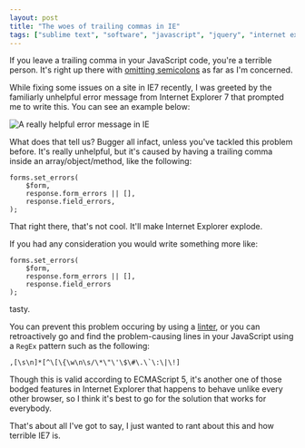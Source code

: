 ```yaml
---
layout: post
title: "The woes of trailing commas in IE"
tags: ["sublime text", "software", "javascript", "jquery", "internet explorer", "geekery"]
---
```

If you leave a trailing comma in your JavaScript code, you're a terrible person. It's right up there with [omitting semicolons](https://github.com/twitter/bootstrap/issues/3057) as far as I'm concerned.

While fixing some issues on a site in IE7 recently, I was greeted by the familiarly unhelpful error message from Internet Explorer 7 that prompted me to write this. You can see an example below:

![A really helpful error message in IE](http://uk.omg.li/L1VJ/by-default-2012-11-20-at-16.27.28.png)

What does that tell us? Bugger all infact, unless you've tackled this problem before. It's really unhelpful, but it's caused by having a trailing comma inside an array/object/method, like the following:

<pre><code data-language="javascript">forms.set_errors(
    $form,
    response.form_errors || [],
    response.field_errors,
);</code></pre>

That right there, that's not cool. It'll make Internet Explorer explode.

If you had any consideration you would write something more like:

<pre><code data-language="javascript">forms.set_errors(
    $form,
    response.form_errors || [],
    response.field_errors
);</code></pre>

tasty.

You can prevent this problem occuring by using a [linter](http://www.jslint.com/), or you can retroactively go and find the problem-causing lines in your JavaScript using a `RegEx` pattern such as the following:

<pre><code data-language="javascript">,[\s\n]*[^\[\{\w\n\s/\*\"\'\$\#\.\`\:\|\!]</code></pre>

Though this is valid according to ECMAScript 5, it's another one of those bodged features in Internet Explorer that happens to behave unlike every other browser, so I think it's best to go for the solution that works for everybody.

That's about all I've got to say, I just wanted to rant about this and how terrible IE7 is.

